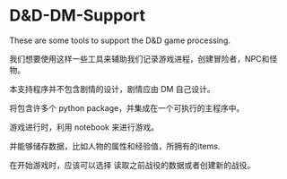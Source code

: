 # D&D-DM-Support
These are some tools to support the D&amp;D game processing. 

我们想要使用这样一些工具来辅助我们记录游戏进程，创建冒险者，NPC和怪物。

本支持程序并不包含剧情的设计，剧情应由 DM 自己设计。

将包含许多个 python package，并集成在一个可执行的主程序中。

游戏进行时，利用 notebook 来进行游戏。

并能够储存数据，比如人物的属性和经验值，所拥有的items. 

在开始游戏时，应该可以选择 读取之前战役的数据或者创建新的战役。